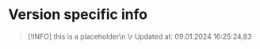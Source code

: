 # Version specific info

> [!INFO]
> this is a placeholder\n \r Updated at: 09.01.2024 16:25:24,83 
